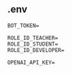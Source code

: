 ## .env

```
BOT_TOKEN=
    
ROLE_ID_TEACHER=
ROLE_ID_STUDENT=
ROLE_ID_DEVELOPER=

OPENAI_API_KEY=
```